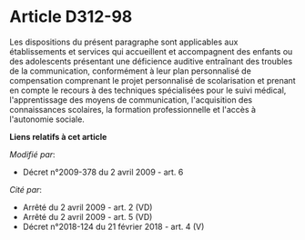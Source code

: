 # Article D312-98

Les dispositions du présent paragraphe sont applicables aux établissements et services qui accueillent et accompagnent des
enfants ou des adolescents présentant une déficience auditive entraînant des troubles de la communication, conformément à
leur plan personnalisé de compensation comprenant le projet personnalisé de scolarisation et prenant en compte le recours à
des techniques spécialisées pour le suivi médical, l'apprentissage des moyens de communication, l'acquisition des
connaissances scolaires, la formation professionnelle et l'accès à l'autonomie sociale.

**Liens relatifs à cet article**

_Modifié par_:

  - Décret n°2009-378 du 2 avril 2009 - art. 6

_Cité par_:

  - Arrêté du 2 avril 2009 - art. 2 (VD)
  - Arrêté du 2 avril 2009 - art. 5 (VD)
  - Décret n°2018-124 du 21 février 2018 - art. 4 (V)
